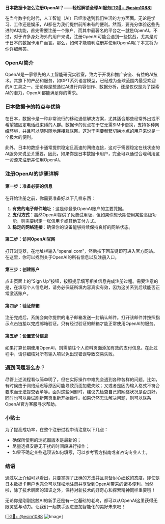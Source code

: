 **日本数据卡怎么注册OpenAI？——轻松解锁全球AI服务[[TG💪+ @esim1088](https://t.me/s/esim1088)]**

在当今数字化时代，人工智能（AI）已经渗透到我们生活的方方面面。无论是学习、工作还是娱乐，AI都在为我们提供前所未有的便利。然而，要充分体验这些先进的AI功能，首先需要注册一个账户，而其中最著名的平台之一就是OpenAI。不过，对于许多身处海外的用户来说，注册OpenAI可能会遇到一些挑战，尤其是对于日本的数据卡用户而言。那么，如何才能顺利注册并使用OpenAI呢？本文将为你详细解答。

### OpenAI简介

OpenAI是一家领先的人工智能研究实验室，致力于开发和推广安全、有益的AI技术。其旗下的产品和服务，如GPT系列语言模型，已经成为全球范围内最受欢迎的AI工具之一。无论你是想通过AI进行内容创作、数据分析，还是仅仅是为了探索AI的潜力，OpenAI都能满足你的需求。

### 日本数据卡的特点与优势

在日本，数据卡是一种非常流行的移动通信解决方案，尤其适合那些经常外出或不希望被固定电话线束缚的人群。数据卡的优点在于它无需SIM卡更换，支持多种网络环境，并且可以随时随地连接互联网。这对于需要频繁切换地点的用户来说是一个极大的便利。

此外，日本的数据卡通常提供稳定且高速的网络连接，这对于需要稳定在线状态的AI服务来说至关重要。因此，如果你是日本数据卡用户，完全可以通过合理利用这一资源来注册并使用OpenAI。

### 注册OpenAI的步骤详解

#### 第一步：准备必要的信息

在开始注册之前，你需要准备好以下几样东西：

1. **有效的电子邮件地址**：这是你登录OpenAI账户的主要凭据。
2. **支付方式**：虽然OpenAI提供了免费试用版，但如果你想长期使用某些高级功能，则需要绑定一张信用卡或其他支付方式。
3. **稳定的网络连接**：确保你的设备能够持续保持良好的网络状态。

#### 第二步：访问OpenAI官网

打开浏览器，在地址栏输入“openai.com”，然后按下回车键即可进入官方网站。在这里，你可以找到关于OpenAI的所有信息以及注册入口。

#### 第三步：创建账户

点击页面上的“Sign Up”按钮，按照提示填写相关信息完成注册过程。需要注意的是，在填写个人信息时，请务必保证所填内容真实有效，因为这关系到后续能否正常激活账户。

#### 第四步：验证邮箱

注册完成后，系统会向你提供的电子邮箱发送一封确认邮件。打开该邮件并按照指示点击链接以完成邮箱验证。只有经过验证的邮箱才能正常使用OpenAI的服务。

#### 第五步：设置支付信息

如果打算长期使用OpenAI，则需前往个人资料页面添加有效的支付信息。在此过程中，请仔细核对所有输入项以免出现错误导致交易失败。

### 遇到问题怎么办？

尽管上述流程看似简单明了，但在实际操作中难免会遇到各种各样的问题。比如，有时候由于网络延迟等原因可能导致页面加载失败；又或者是因为输入格式不符合要求而无法提交表单等。面对这些问题时，建议先检查自己的网络状况是否良好，同时也可以尝试刷新网页重新开始操作。如果仍然无法解决问题，则可以联系OpenAI官方客服寻求帮助。

### 小贴士

为了提高成功率，在整个注册过程中请注意以下几点：
- 确保所使用的浏览器版本是最新的；
- 尽量选择安静无干扰的时间段进行操作；
- 如果不确定某些选项该如何填写，可以参考官方指南或者咨询专业人士。

### 结语

通过以上介绍可以看出，只要掌握了正确的方法并且具备耐心细致的态度，即使是日本数据卡用户也完全可以轻松地注册并享受到OpenAI带来的诸多便利。当然啦，除了技术层面的知识之外，保持对新技术的好奇心和探索精神同样重要哦！

无论你是刚刚接触AI的新手还是有一定基础的老鸟，都可以从OpenAI这里获得无限灵感与动力。让我们一起携手迈进更加智能化的美好未来吧！

[[TG💪+ @esim1088](https://t.me/s/esim1088) ![Image](https://i.postimg.cc/4NQfJmqS/Snipaste-2025-05-13-00-14-12.png)]